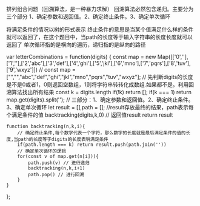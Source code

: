 排列组合问题（回溯算法，是一种暴力求解）
  回溯算法必然包含递归。主要分为三个部分
  1、确定参数和返回值。2、确定终止条件。3、确定单次循环


  将满足条件的情况以树的形式表示
  终止条件的意思是当某个值满足什么样的条件就可以返回了，在这个题目中，当path的长度等于输入字符串的长度长度就可以返回了
  单次循环指的是横向的遍历，递归指的是纵向的路径

  var letterCombinations = function(digits) {
    const map = new Map([['0',''],['1',''],['2','abc'],['3','def'],['4','ghi'],['5','jkl'],['6','mno'],['7','pqrs'],['8','tuv'],['9','wxyz']])
    // const map = ["","","abc","def","ghi","jkl","mno","pqrs","tuv","wxyz"];
    // 先判断digits的长度是不是0或者1，0则返回空数组，1则将字符串转转化成数组.如果都不是。利用回溯算法找出所有结果
    const k = digits.length
    if(!k) return [];
    if(k === 1) return map.get(digits).split('');
    // 三部分：1、确定参数和返回值。2、确定终止条件。3、确定单次循环
    let result = [],path = []; //result存放最终的结果，path表示每个满足条件的值
    backtracking(digits,k,0)
    // 返回值result
    return result

    function backtracking(n,k,i){
        // 确定终止条件,每个数字代表一个字符，那么数字的长度就是最后满足条件的值的长度,当path的长度等于digits的长度表明满足条件
        if(path.length === k) return result.push(path.join(''))      
        // 确定单次循环的逻辑
        for(const v of map.get(n[i])){
            path.push(v) // 进行递归
            backtracking(n,k,i+1)
            path.pop() // 进行回溯
        }
    }
};